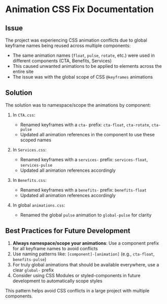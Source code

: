 # Animation CSS Fix Documentation

## Issue

The project was experiencing CSS animation conflicts due to global keyframe names being reused across multiple components:

- The same animation names (`float`, `pulse`, `rotate`, etc.) were used in different components (CTA, Benefits, Services)
- This caused unwanted animations to be applied to elements across the entire site
- The issue was with the global scope of CSS `@keyframes` animations

## Solution

The solution was to namespace/scope the animations by component:

1. In `CTA.css`:

   - Renamed keyframes with a `cta-` prefix: `cta-float`, `cta-rotate`, `cta-pulse`
   - Updated all animation references in the component to use these scoped names

2. In `Services.css`:

   - Renamed keyframes with a `services-` prefix: `services-float`, `services-pulse`
   - Updated all animation references accordingly

3. In `Benefits.css`:

   - Renamed keyframes with a `benefits-` prefix: `benefits-float`
   - Updated all animation references accordingly

4. In global `animations.css`:
   - Renamed the global `pulse` animation to `global-pulse` for clarity

## Best Practices for Future Development

1. **Always namespace/scope your animations**: Use a component prefix for all keyframe names to avoid conflicts
2. Use naming patterns like: `[component]-[animation]` (e.g., `cta-float`, `benefits-pulse`)
3. For truly global animations that should be available everywhere, use a clear `global-` prefix
4. Consider using CSS Modules or styled-components in future development to automatically scope styles

This pattern helps avoid CSS conflicts in a large project with multiple components.

